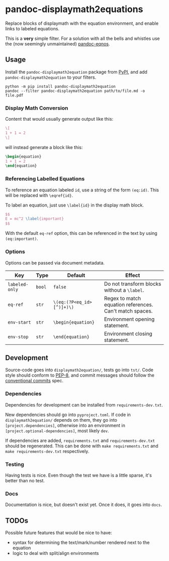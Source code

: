 # pandoc-displaymath2equations

Replace blocks of displaymath with the equation environment, and enable links to labeled equations.

This is a **very** simple filter.
For a solution with all the bells and whistles use the (now seemingly unmaintained) [pandoc-eqnos](https://github.com/tomduck/pandoc-eqnos).

## Usage

Install the `pandoc-displaymath2equation` package from [PyPI](https://pypi.org/project/pandoc-displaymath2equation/), and add `pandoc-displaymath2equation` to your filters.

```
python -m pip install pandoc-displaymath2equation
pandoc --filter pandoc-displaymath2equation path/to/file.md -o file.pdf
```

### Display Math Conversion

Content that would usually generate output like this:

```latex
\[
1 + 1 = 2
\]
```

will instead generate a block like this:

```latex
\begin{equation}
1 + 1 = 2
\end{equation}
```

### Referencing Labelled Equations

To reference an equation labeled `id`, use a string of the form `(eq:id)`.
This will be replaced with `\eqref{id}`.

To label an equation, just use `\label{id}` in the display math block.

```latex
$$
E = mc^2 \label{important}
$$
```

With the default `eq-ref` option, this can be referenced in the text by using `(eq:important)`.

### Options

Options can be passed via document metadata.

| Key            | Type   | Default                   | Effect                                                  |
|----------------|--------|---------------------------|---------------------------------------------------------|
| `labeled-only` | `bool` | `false`                   | Do not transform blocks without a `\label`.             |
| `eq-ref`       | `str`  | `\(eq:(?P<eq_id>[^)]+)\)` | Regex to match equation references. Can't match spaces. |
| `env-start`    | `str`  | `\begin{equation}`        | Environment opening statement.                          |
| `env-stop`     | `str`  | `\end{equation}`          | Environment closing statement.                          |

## Development

Source-code goes into `displaymath2equation/`, tests go into `tst/`.
Code style should conform to [PEP-8](https://peps.python.org/pep-0008/), and commit messages should follow the [conventional commits](https://www.conventionalcommits.org/en/v1.0.0/) spec.

### Dependencies

Dependencies for development can be installed from `requirements-dev.txt`.

New dependencies should go into `pyproject.toml`.
If code in `displaymath2equation/` depends on them, they go into `[project.dependencies]`, otherwise into an environment in `[project.optional-dependencies]`, most likely `dev`.

If dependencies are added, `requirements.txt` and `requirements-dev.txt` should be regenerated.
This can be done with `make requirements.txt` and `make requirements-dev.txt` respectively.

### Testing

Having tests is nice.
Even though the test we have is a little sparse, it's better than no test.

### Docs

Documentation is nice, but doesn't exist yet.
Once it does, it goes into `docs`.

## TODOs

Possible future features that would be nice to have:

- syntax for determining the text/mark/number rendered next to the equation
- logic to deal with split/align environments
